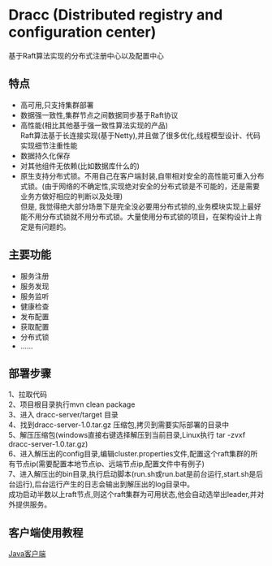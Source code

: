 # Dracc  (Distributed registry and configuration center)

基于Raft算法实现的分布式注册中心以及配置中心


## 特点

* 高可用,只支持集群部署
* 数据强一致性,集群节点之间数据同步基于Raft协议
* 高性能(相比其他基于强一致性算法实现的产品)  
  Raft算法基于长连接实现(基于Netty),并且做了很多优化,线程模型设计、代码实现细节注重性能
* 数据持久化保存
* 对其他组件无依赖(比如数据库什么的)
* 原生支持分布式锁。不用自己在客户端封装,自带相对安全的高性能可重入分布式锁。(由于网络的不确定性,实现绝对安全的分布式锁是不可能的，还是需要业务方做好相应的判断以及处理)  
但是, 我觉得绝大部分场景下是完全没必要用分布式锁的,业务模块实现上最好能不用分布式锁就不用分布式锁。大量使用分布式锁的项目，在架构设计上肯定是有问题的。


## 主要功能
* 服务注册
* 服务发现
* 服务监听
* 健康检查
* 发布配置
* 获取配置
* 分布式锁
* ......

## 部署步骤
1、拉取代码  
2、项目根目录执行mvn clean package  
3、进入 dracc-server/target 目录  
4、找到dracc-server-1.0.tar.gz 压缩包,拷贝到需要实际部署的目录中  
5、解压压缩包(windows直接右键选择解压到当前目录,Linux执行 tar -zvxf dracc-server-1.0.tar.gz)  
6、进入解压出的config目录,编辑cluster.properties文件,配置这个raft集群的所有节点ip(需要配置本地节点ip、远端节点ip,配置文件中有例子)  
7、进入解压出的bin目录,执行启动脚本(run.sh或run.bat是前台运行,start.sh是后台运行),后台运行产生的日志会输出到解压出的log目录中。  
成功启动半数以上raft节点,则这个raft集群为可用状态,他会自动选举出leader,并对外提供服务。



## 客户端使用教程

[Java客户端](https://github.com/65487123/15648)




